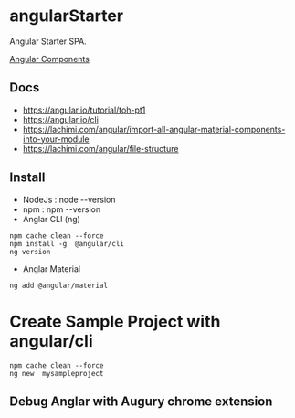 # angularStarter
Angular  Starter  SPA.

[Angular Components ](https://github.com/sanogotech/angularStarter/blob/main/docs/images/nav-diagramtourofheroes.png)

## Docs
- https://angular.io/tutorial/toh-pt1
- https://angular.io/cli
- https://lachimi.com/angular/import-all-angular-material-components-into-your-module
- https://lachimi.com/angular/file-structure
## Install

- NodeJs  :  node --version
- npm  :  npm  --version
- Anglar CLI (ng)
```
npm cache clean --force
npm install -g  @angular/cli
ng version

```
* Anglar Material
```
ng add @angular/material
```

# Create Sample Project with angular/cli

```
npm cache clean --force
ng new  mysampleproject
```

##  Debug Anglar with Augury chrome extension
